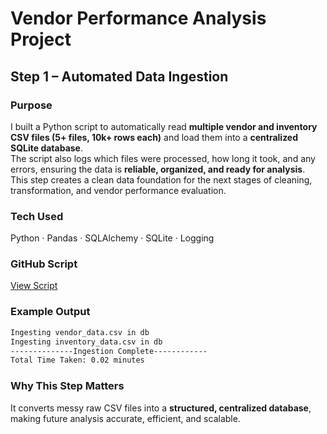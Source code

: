 # Vendor Performance Analysis Project

## Step 1 – Automated Data Ingestion

### Purpose
I built a Python script to automatically read **multiple vendor and inventory CSV files (5+ files, 10k+ rows each)** and load them into a **centralized SQLite database**.  
The script also logs which files were processed, how long it took, and any errors, ensuring the data is **reliable, organized, and ready for analysis**.  
This step creates a clean data foundation for the next stages of cleaning, transformation, and vendor performance evaluation.

### Tech Used
Python · Pandas · SQLAlchemy · SQLite · Logging  

### GitHub Script
[View Script](https://github.com/yourusername/vendor-ingestion-script)

### Example Output
```bash
Ingesting vendor_data.csv in db
Ingesting inventory_data.csv in db
--------------Ingestion Complete------------
Total Time Taken: 0.02 minutes
```

### Why This Step Matters
It converts messy raw CSV files into a **structured, centralized database**, making future analysis accurate, efficient, and scalable.

